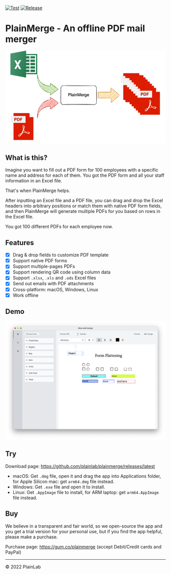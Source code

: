 [![Test](https://github.com/plainlab/plainmerge/actions/workflows/test.yml/badge.svg)](https://github.com/plainlab/plainmerge/actions/workflows/test.yml)
[![Release](https://img.shields.io/github/v/release/plainlab/plainmerge)](https://github.com/plainlab/plainmerge/releases)

# PlainMerge - An offline PDF mail merger

![PlainMerge](./.erb/assets/plainmerge.png)

## What is this?

Imagine you want to fill out a PDF form for 100 employees with a specific name and address
for each of them. You got the PDF form and all your staff information in an Excel file.

That's when PlainMerge helps.

After inputting an Excel file and a PDF file, you can drag and drop the Excel headers
into arbitrary positions or match them with native PDF form fields, and then PlainMerge
will generate multiple PDFs for you based on rows in the Excel file.

You got 100 different PDFs for each employee now.

## Features

- [x] Drag & drop fields to customize PDF template
- [x] Support native PDF forms
- [x] Support multiple-pages PDFs
- [x] Support rendering QR code using column data
- [x] Support `.xlsx`, `.xls` and `.ods` Excel files
- [x] Send out emails with PDF attachments
- [x] Cross-platform: macOS, Windows, Linux
- [x] Work offline

## Demo

![Demo](./.erb/assets/demo.png)

## Try

Download page: https://github.com/plainlab/plainmerge/releases/latest

- macOS: Get `.dmg` file, open it and drag the app into Applications folder, for Apple
  Silicon mac: get `arm64.dmg` file instead.
- Windows: Get `.exe` file and open it to install.
- Linux: Get `.AppImage` file to install, for ARM laptop: get `arm64.AppImage` file instead.

## Buy

We believe in a transparent and fair world, so we open-source the app and
you get a trial version for your personal use, but if you find the app helpful,
please make a purchase.

Purchase page: https://gum.co/plainmerge (accept Debit/Credit cards and PayPal)

---

&copy; 2022 PlainLab
